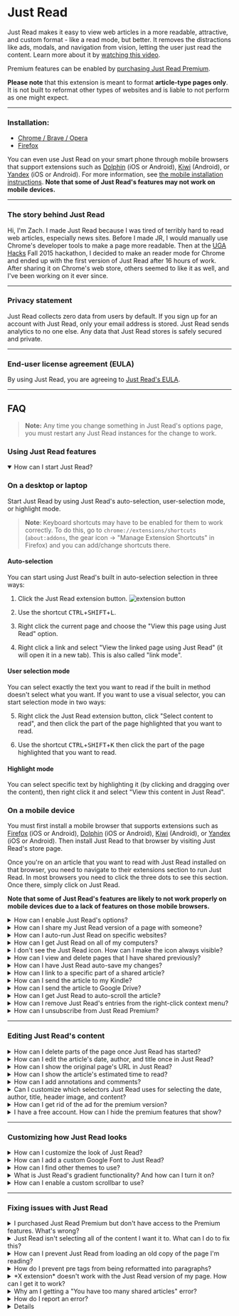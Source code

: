 Just Read
=========

Just Read makes it easy to view web articles in a more readable, attractive, and custom format - like a read mode, but better. It removes the distractions like ads, modals, and navigation from vision, letting the user just read the content. Learn more about it by [watching this video](https://www.youtube.com/watch?v=mKMUXEg873Q).

Premium features can be enabled by [purchasing Just Read Premium](https://justread.link/#getJustRead).

**Please note** that this extension is meant to format **article-type pages only**. It is not built to reformat other types of websites and is liable to not perform as one might expect.

___

### Installation:

- [Chrome / Brave / Opera](https://chrome.google.com/webstore/detail/just-read/dgmanlpmmkibanfdgjocnabmcaclkmod)
- [Firefox](https://addons.mozilla.org/en-US/firefox/addon/just-read-ext/)

You can even use Just Read on your smart phone through mobile browsers that support extensions such as [Dolphin](https://dolphin.com/) (iOS or Android), [Kiwi](https://play.google.com/store/apps/details?id=com.kiwibrowser.browser&hl=en_US) (Android), or [Yandex](https://browser.yandex.com/) (iOS or Android). For more information, see [the mobile installation instructions](https://github.com/ZachSaucier/Just-Read/#on-a-mobile-device). **Note that some of Just Read's features may not work on mobile devices.**

___
### The story behind Just Read

Hi, I'm Zach. I made Just Read because I was tired of terribly hard to read web articles, especially news sites. Before I made JR, I would manually use Chrome's developer tools to make a page more readable. Then at the [UGA Hacks](https://ugahacks.herokuapp.com/) Fall 2015 hackathon, I decided to make an reader mode for Chrome and ended up with the first version of Just Read after 16 hours of work. After sharing it on Chrome's web store, others seemed to like it as well, and I've been working on it ever since.

___

### Privacy statement

Just Read collects zero data from users by default. If you sign up for an account with Just Read, only your email address is stored. Just Read sends analytics to no one else. Any data that Just Read stores is safely secured and private. 

___

### End-user license agreement (EULA)

By using Just Read, you are agreeing to [Just Read's EULA](https://github.com/ZachSaucier/Just-Read/blob/master/docs/EULA.md).

___

## FAQ

> **Note:** Any time you change something in Just Read's options page, you must restart any Just Read instances for the change to work.  

### Using Just Read features
<details id="start_JR" open>
  <summary>How can I start Just Read?</summary>
  
  ### On a desktop or laptop

Start Just Read by using Just Read's auto-selection, user-selection mode, or highlight mode.

> **Note**: Keyboard shortcuts may have to be enabled for them to work correctly. To do this, go to `chrome://extensions/shortcuts` (`about:addons`, the gear icon -> "Manage Extension Shortcuts" in Firefox) and you can add/change shortcuts there.

#### Auto-selection

You can start using Just Read's built in auto-selection selection in three ways:

1. Click the Just Read extension button.
![extension button](https://i.imgur.com/aCOIuVV.png)

2. Use the shortcut <kbd>CTRL</kbd>+<kbd>SHIFT</kbd>+<kbd>L</kbd>.

3. Right click the current page and choose the "View this page using Just Read" option.

4. Right click a link and select "View the linked page using Just Read" (it will open it in a new tab). This is also called "link mode".

#### User selection mode

You can select exactly the text you want to read if the built in method doesn't select what you want. If you want to use a visual selector, you can start selection mode in two ways:

5. Right click the Just Read extension button, click "Select content to read", and then click the part of the page highlighted that you want to read.

6. Use the shortcut <kbd>CTRL</kbd>+<kbd>SHIFT</kbd>+<kbd>K</kbd> then click the part of the page highlighted that you want to read.

#### Highlight mode

You can select specific text by highlighting it (by clicking and dragging over the content), then right click it and select "View this content in Just Read".

### On a mobile device

You must first install a mobile browser that supports extensions such as [Firefox](https://www.mozilla.org/en-US/firefox/mobile/) (iOS or Android), [Dolphin](https://dolphin.com/) (iOS or Android), [Kiwi](https://play.google.com/store/apps/details?id=com.kiwibrowser.browser&hl=en_US) (Android), or [Yandex](https://browser.yandex.com/) (iOS or Android). Then install Just Read to that browser by visiting Just Read's store page.

Once you're on an article that you want to read with Just Read installed on that browser, you need to navigate to their extensions section to run Just Read. In most browsers you need to click the three dots to see this section. Once there, simply click on Just Read.

**Note that some of Just Read's features are likely to not work properly on mobile devices due to a lack of features on those mobile browsers.**

</details>


<details id="options">
  <summary>How can I enable Just Read's options?</summary>

To enable the Just Read options page, create a free account on <a href="https://justread.link/#getJustRead">the Just Read website</a>. Once you're signed in, the options page will become available. 


</details>

<details id="share">
  <summary>How can I share my Just Read version of a page with someone?</summary>

> **Note that this is a Premium-only feature.**

You can share a page in Just Read's format by clicking [the share icon](https://i.imgur.com/4VospZC.png). This will show a [justread.link](https://justread.link) URL which will point to your Just Read version of the article. This may also open up the [justread.link](https://justread.link) URL in a new tab and close the current page depending on your settings under "Options" -> "Sharing preferences".

Note that the [justread.link](https://justread.link) version of a page *cannot be edited*. If you need to edit it at that point, you must make your edits on the original Just Read version of the page and then re-share the page (which will create an entirely new address).


</details>

<details id="autorun">
  <summary>How can I auto-run Just Read on specific websites?</summary>

You can opt to auto-run Just Read on certain websites by entering a part of the URL (usually the domain is a good choice) or a [regular expression](https://developer.mozilla.org/en-US/docs/Web/JavaScript/Guide/Regular_Expressions) (regex) into the "Auto-run domain list" found on the extension's Options page (for more info as to what formats work, see [this post](https://github.com/ZachSaucier/Just-Read/issues/15#issuecomment-262255204)). Just Read will then check each new site's URL to see if it matches a string or expression in the user-inputted list. If it does, it will start Just Read when the page loads.

You can also enable "Always add current site to Just Read's autorun list when Just Read is started on a page" under "Options" -> "Additional preferences" if you want *every* site that you start Just Read to be added to the auto-run list. For more information on how this works, see [this post](https://github.com/ZachSaucier/Just-Read/pull/166#issuecomment-404371640).


</details>

<details id="all_computers">
  <summary>How can I get Just Read on all of my computers?</summary>

When you log into a browser as the primary user <strong>and allow syncing</strong>, the browser automatically installs all extensions that you've installed to your account. This should include Just Read. Just Read automatically syncs your themes and preferences across all of your devices using this functionality, so you don't need to do anything special to get it working the same way on all of your devices. Note that currently some mobile browsers do not support web extensions, so Just Read cannot be installed on these browsers.

For more information on how to get Just Read to work on your mobile devices, see [the mobile installation instructions](https://github.com/ZachSaucier/Just-Read/#on-a-mobile-device). **Note that some of Just Read's features may not work on mobile devices.**


</details>

<details id="pin">
  <summary>I don't see the Just Read icon. How can I make the icon always visible?</summary>

A recent Chrome update hides extension icons inside inside of a drop down. To open the drop down, click the puzzle piece icon in the top right of Chrome. To make Just Read's icon always show, click the pin icon next to Just Read.

If you don't see Just Read in the drop down list, make sure that <a href="https://chrome.google.com/webstore/detail/just-read/dgmanlpmmkibanfdgjocnabmcaclkmod/">it is installed</a>.


</details>

<details id="previous_shares">
  <summary>How can I view and delete pages that I have shared previously?</summary>

> **Note that this is a Premium-only feature.**

You can view and delete pages that you shared previously by going to your Just Read dashboard: https://justread.link/dashboard. If you are signed into a Just Read account and that account has Premium, you will see a table of all of your entries. 

Note that you can click any column heading to sort the entries by that column's values.


</details>

<details id="autosave">
  <summary>How can I have Just Read auto-save my changes?</summary>

Just Read has an option under Options -> "Backup the most recent Just Read page (in case of accidental closure)." that does this. If you make any changes on a page, if you are on that same page it will load the old version if enabled.


</details>

<details id="link_to">
  <summary>How can I link to a specific part of a shared article?</summary>

> **Note that this is a Premium-only feature.**

If you make any highlights, color change, or other edits to a text selection (a premium feature), Just Read will add a unique ID to that selection. You can then share that page and then look up that ID to get a link to that specific element on the shared page. For more information, [look at this post](https://stackoverflow.com/a/2835151/2065702).


</details>

<details id="kindle">
  <summary>How can I send the article to my Kindle?</summary>

> **Note that this is a Premium-only feature.**

In order to send the article content from Just Read to your Kindle, you must first [install the free Send to Kindle extension](https://chrome.google.com/webstore/detail/send-to-kindle-for-google/cgdjpilhipecahhcilnafpblkieebhea). Then you can use it on any shared Just Read page (or any other web page).


</details>

<details id="drive">
  <summary>How can I send the article to Google Drive?</summary>

Currently it is only possible to send files to Google Drive in PDF form. The easiest way to do so in Chrome is to "print" the page (either using Chrome's built-in print ability or by clicking Just Read's print icon) and then change the "Destination" to "Save to Google Drive". In Firefox, you need to save it to your computer as a PDF and then manually upload it to Google Drive.


</details>

<details id="autoscroll">
  <summary>How can I get Just Read to auto-scroll the article?</summary>

> **Note that this is a Premium-only feature.**

You can do this by going to "Options" -> "Additional features" and clicking the "Use JR's auto-scroll functionality" option. This will automatically scroll the article once you open it in Just Read. It also creates a "Pause scroll" button at the bottom right of Just Read. You can customize the speed of the auto-scroll by editing the box below this option.  


</details>

<details id="context_menu">
  <summary>How can I remove Just Read's entries from the right-click context menu?</summary>

Under "Options" -> "Context menu entries", you can enable or disable the context menu entries that Just Read creates.

- "Don't reformat pre tags" makes it so that Just Read doesn't turn any `<pre>` tags into paragraphs but retains their original formatting.
- "Enable page context menu entry" allows Just Read to show a menu entry when you right click a page.
- "Enable highlight context menu entry" allows Just Read to show a menu entry when you right click highlighted text.
- "Enable link context menu entry" allows Just Read to show a menu entry when you right click a link.


</details>

<details id="unsubscribe">
  <summary>How can I unsubscribe from Just Read Premium?</summary>

Go to <a href="https://justread.link/dashboard">your Just Read dashboard</a>. If you're a Premium user, you should see a "go here" link at the top of the page. Click it to manage your purchase.


</details>

___

### Editing Just Read's content
<details id="deletion_mode">
  <summary>How can I delete parts of the page once Just Read has started?</summary>

Once the text has been selected and the article is open in the Just Read format, users can delete elements by going into deletion mode using the keyboard shortcut <kbd>CTRL</kbd>+<kbd>SHIFT</kbd>+<kbd>;</kbd> or by clicking on [the deletion mode icon](https://i.imgur.com/QD5G2j4.png).

Once in deletion mode, users can click on elements that they don't want to be included in their page and they will be deleted. To exit this mode, users need to press <kbd>ESC</kbd> or click the deletion mode icon. These actions can be undone by clicking the undo icon that appears or by using the shortcut <kbd>Ctrl</kbd> + <kbd>Z</kbd>.

If you have Premium, you can also delete anything that you highlight using <kbd>Ctrl</kbd> + <kbd>Shift</kbd> + <kbd>d</kbd> or clicking the trash can icon on the toolbar that shows up.


</details>

<details id="edit_meta">
  <summary>How can I edit the article's date, author, and title once in Just Read?</summary>

If you hover over each of these, a [pencil icon](https://i.imgur.com/PzFZzVh.png) will appear. Click that to edit the text that you want.

These actions can be undone by clicking the undo icon that appears or by using the shortcut <kbd>Ctrl</kbd> + <kbd>Z</kbd>.


</details>

<details id="orig_url">
  <summary>How can I show the original page's URL in Just Read?</summary>

To enable this option, go to Just Read's "Options" pages and enable "Always add the original URL."


</details>

<details id="time_estimate">
  <summary>How can I show the article's estimated time to read?</summary>

To enable this option, go to Just Read's "Options" pages and enable "Always add the estimated time to read the article."


</details>

<details id="annotations_comments">
  <summary>How can I add annotations and comments?</summary>

> **Note that this is a Premium-only feature.**

If you select any text in Just Read, a toolbar [like this](https://i.imgur.com/goBVron.png) will appear. This toolbar lets you change the styling of the selected text as per each button's instructions.

You can add comments by clicking the [add comment button](https://i.imgur.com/CHvhmrn.png) then filling in the input box. It will automatically edit the layout of the page to allow the comments to fit and add a datetime of posting once the comment has been added.


</details>

<details id="selectors">
  <summary>Can I customize which selectors Just Read uses for selecting the date, author, title, header image, and content?</summary>

> **Note that this is a Premium-only feature.**

Yes you can! With Premium you can go to "Options" -> "Domain-specific selectors" and customize it to select exactly the content the content you want automatically. The only required part is the `domainPattern` in order for Just Read to know when to use those selectors over the automatic ones. You should only include the others that you need.

The full list of options in the domain-specific selectors list is as follow:

- `domainPattern` - A regex pattern to match the correct URL(s).
- `titleSelector` - A query selector to find the article's title.
- `authorSelector` - A query selector to find the author's name.
- `dateSelector` - A query selector to find the article's date.
- `contentSelector` - A query selector to find the article's content.
- `headerImageSelector` - A query selector to find the article's header image (if it's outside of the content).
- `selectorsToDelete` - An array of query selectors (searched using `querySelectorAll`) to find elements inside of the article to delete.

Note that the `domainPattern` is checked using the same regex technique [as the auto-run list](https://github.com/ZachSaucier/Just-Read/issues/15#issuecomment-262255204). Also note that the other selectors are checked using JavaScript's [`querySelector`](https://developer.mozilla.org/en-US/docs/Web/API/Document/querySelector) or, in the case of `selectorsToDelete`, [`querySelectorAll`](https://developer.mozilla.org/en-US/docs/Web/API/Document/querySelectorAll).


</details>

<details id="ad">
  <summary>How can I get rid of the ad for the premium version?</summary>

Although this ad only shows occassionally and will eventually stop if you continue using Just Read, you can get rid of it by adding the following to your stylesheet: `.jr-notifier { display: none; }`


</details>

<details id="premium-features">
  <summary>I have a free account. How can I hide the premium features that show?</summary>

**This is not recommended** because if you do upgrade to Premium the features will remain hidden until the following is removed:

To hide premium features, adding the following to your stylesheet: `.premium-feature { display: none !important; }`


</details>

___

### Customizing how Just Read looks
<details id="customize">
  <summary>How can I customize the look of Just Read?</summary>

Just Read comes with two themes by default: a light (white) theme and a dark theme. You can choose between them through the style panel or the Options page.

You can also customize your theme to make Just Read look exactly the way that you like by either using the built in style panel or by directly editing the CSS file on the Options page.

To use the style panel, click [the paint brush icon](https://i.imgur.com/XW03mZW.png) and then change the settings to your liking. Make sure to click "Save and close" when you're done or the styles will not be updated in the actual stylesheet.

> **Note**: The theme editor style panel will only appear for the default theme, the default dark theme, or themes derived from the default (that share "default-styles" or "dark-styles" as part of the file name).

You can directly edit your theme's CSS file by clicking "openFullStyles" in the style panel or by right clicking the extension button and opening the "Options" page (you can also get to this via your browser's extensions page). Once on the Options page, you can then select the file you want to edit or enter a new file name, edit the file, and then save or apply it. It will then apply to all of your browser tabs on any computer when you start the extension. You can rename files by double clicking the name of the file.

You can also use themes that others have made. [Check them out here!](https://github.com/ZachSaucier/Just-Read/issues/4)


</details>

<details id="font">
  <summary>How can I add a custom Google Font to Just Read?</summary>

You can add a custom Google Font (or any other web-hosted font) by customizing the CSS for your theme. Go to Options then click on the theme that is currently in use (it should have a filled in circle next to the file name).

Once there, you can follow [these instructions](https://graphicdesign.stackexchange.com/a/76551/23061) to get the necessary CSS code to use the font in your theme. The only change you'll have to make is replacing the `Font Name` with whatever font you want, and replacing `.someSelector` with whatever selector you want. The selectors you most likely want to change are `body, h3` and `h1, h2` because this is what Just Read changes by default.


</details>

<details id="themes">
  <summary>How can I find other themes to use?</summary>

If you're looking to use other themes that people have built and use, you can check out [this page](https://github.com/ZachSaucier/Just-Read/issues/4). You can also share your own and "vote" using "Add your reaction"!

To install and use one of these themes, 

1. Go to the Just Read options page. In Chrome you can simply right click the Just Read icon and then click "Options". 
2. Once on the options page, click in the input box that says "New theme" and enter a name for the theme. Then click the "+" button. 
3. Click the "Use as current theme" button to make it your active theme.
4. Copy and paste the CSS from your chosen theme into the CSS (code) section and then click "Save style changes". 


</details>

<details id="gradient">
  <summary>What is Just Read's gradient functionality? And how can I turn it on?</summary>

> **Note that this is a Premium-only feature.**

Just Read's gradient functionality makes it so that each line of text starts and ends with a different color. By having the end-of-line color the same as the next start-of-line color, it makes following sentences easier and reading faster. Note that this feature overrides your other paragraph text color styles.

You can turn it on by going to "Options" -> "Additional features" and clicking the "Use JR's gradient text functionality to increase readability (will be forced over theme's colors)" option. You can also customize which colors you want to use by editing the values in the box below that option. Make sure to separate colors with a comma!


</details>

<details id="scrollbar">
  <summary>How can I enable a custom scrollbar to use?</summary>

> **Note that this is a Premium-only feature.**

You can enable a custom scrollbar by going to "Options" -> "Additional features" and clicking the "Use a custom scrollbar instead of the browser's default" option. This will make Just Read use its built-in, custom scrollbar and Just Read will retain this custom scrollbar on pages you share as well.

If you want to customize the look of the scrollbar even further, you can modify your theme to edit `progress`, `progress::-webkit-progress-bar`, and `progress::-webkit-progress-value` as needed.


</details>

___

### Fixing issues with Just Read
<details id="premium_features">
  <summary>I purchased Just Read Premium but don't have access to the Premium features. What's wrong?</summary>

> **Note that this is a Premium-only feature.**

Don't panic! Most likely all you need to do is go to <a href="https://justread.link/" target="_blank">the Just Read website</a> and make sure you're logged into your account. Signing in will tell the Just Read extension that you have Premium and if you start your reader view again the Premium features should work. 

If they still don't work, please <a href="mailto:support@justread.link">contact support</a> and we'll help you as soon as we're able to.


</details>


<details id="incorrect_selection">
  <summary>Just Read isn't selecting all of the content I want it to. What can I do to fix this?</summary>

Usually you can fix this by using [user selection mode](https://github.com/ZachSaucier/Just-Read#user-selection-mode) to select the content that you want to view. Usually this means selecting more generally than Just Read's auto-selection. You can then delete unwanted elements from the selection after Just Read has started.

In order to see content within the selection that Just Read has automatically hidden because it thought it was irrelevant, you may have to disable `hide-segments.css`, which can be doing by going to Options then unchecking "Use hide-segments.css".


</details>

<details id="old_copy">
  <summary>How can I prevent Just Read from loading an old copy of the page I'm reading?</summary>

You can either use [user selection mode](https://github.com/ZachSaucier/Just-Read/#user-selection-mode) to select a specific element to read (not disabling this option for future cases) or you can go to "Options" -> "Additional preferences" and uncheck "Backup most recent Just Read page (in case of accidental closure).".


</details>

<details id="pre">
  <summary>How do I prevent pre tags from being reformatted into paragraphs?</summary>

Under "Options" -> "Additional preferences" there is an option to "Never reformat pre tags" to do this. This is probably most useful if you're a developer and read a lot of code-related articles.


</details>

<details id="other_extensions">
  <summary>*X extension* doesn't work with the Just Read version of my page. How can I get it to work?</summary>

As covered [in this post](https://github.com/ZachSaucier/Just-Read/issues/29#issue-196499408), this is an issue with the other extension and not Just Read. They will need to modify their code to work with iframe content.

However, most all extensions should work with a *shared* Just Read page, i.e. one on [justread.link](https://justread.link), but this is a [Premium-only feature](https://justread.link/#getJustRead).

</details>

<details id="too_many_shared">
  <summary>Why am I getting a "You have too many shared articles" error?</summary>

Currently Just Read Premium has a shared article limit of 100 articles. This is to prevent users from filling up the entire server with their pages (especially with malicious intent). To get rid of this error, you must go to https://justread.link/dashboard and delete some old articles that you're not using any longer.


</details>

<details id="error">
  <summary>How do I report an error?</summary>

For most issues [creating a new issue on the GitHub repo](https://github.com/ZachSaucier/Just-Read/issues/new) is best. Please make sure to [search through existing issues](https://github.com/ZachSaucier/Just-Read/issues?utf8=%E2%9C%93&q=is%3Aissue+) before posting to make sure your issue has not already been posted. 

For *account related issues*, contact <a href="mailto:support@justread.link">.


</details>

<details id="local">
  <summary>How can I run Just Read from a local copy on my computer?</summary>

To run Just Read from a local copy you need to [download Just Read as a ZIP](https://github.com/ZachSaucier/Just-Read/archive/master.zip), unzip it, open up the extension page of your browser (like `chrome://extensions/` in Chrome or `about:debugging#/runtime/this-firefox` in Firefox), enable developer mode, and load the extension. Some browsers may require that you load the packed (zipped) files while others may require the unpacked version. This is particularly useful if you are wanting to modify how Just Read works or debug issues.

</details>
